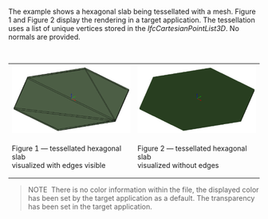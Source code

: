 ﻿The example shows a hexagonal slab being tessellated with a mesh. Figure 1 and Figure 2 display the rendering in a target application. The tessellation uses a list of unique vertices stored in the _IfcCartesianPointList3D_. No normals are provided.

&nbsp;

<table summary="hexagonal slab tessellated">
 <tr>
  <td>
   <img src="../../../../figures/examples/slab_hexagon_unique-vertices_edges.png" alt="slab_hexagon_unique-vertices">
  </td>
  <td>
   <img src="../../../../figures/examples/slab_hexagon_unique-vertices_shaded.png" alt="slab_hexagon_unique-vertices_shaded">
  </td>
 </tr>
 <tr style="height:20px;">
  <td style=" vertical-align:bottom;">
   <p class="figure">Figure 1 &mdash; tessellated hexagonal slab <br>visualized with edges visible</p>
  </td>
  <td style=" vertical-align:bottom;">
   <p class="figure">Figure 2 &mdash; tessellated hexagonal slab <br>visualized without edges</p>
  </td>
 </tr>
</table>

> NOTE&nbsp; There is no color information within the file, the displayed color has been set by the target application as a default. The transparency has been set in the target application.